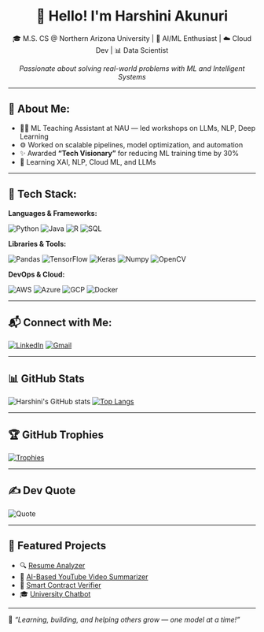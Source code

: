 <h1 align="center">👋 Hello! I'm Harshini Akunuri</h1>

<p align="center">
  🎓 M.S. CS @ Northern Arizona University | 🧠 AI/ML Enthusiast | ☁️ Cloud Dev | 📊 Data Scientist  
</p>

<p align="center">
  <i>Passionate about solving real-world problems with ML and Intelligent Systems</i>
</p>

---

## 💫 About Me:

- 👩‍🏫 ML Teaching Assistant at NAU — led workshops on LLMs, NLP, Deep Learning
- ⚙️ Worked on scalable pipelines, model optimization, and automation
- ✨ Awarded **“Tech Visionary”** for reducing ML training time by 30%
- 🌱 Learning XAI, NLP, Cloud ML, and LLMs

---

## 🚀 Tech Stack:

**Languages & Frameworks:**

![Python](https://img.shields.io/badge/-Python-333333?style=for-the-badge&logo=python)
![Java](https://img.shields.io/badge/-Java-007396?style=for-the-badge&logo=java)
![R](https://img.shields.io/badge/-R-276DC3?style=for-the-badge&logo=r)
![SQL](https://img.shields.io/badge/-SQL-4479A1?style=for-the-badge&logo=postgresql)

**Libraries & Tools:**

![Pandas](https://img.shields.io/badge/-Pandas-150458?style=for-the-badge&logo=pandas)
![TensorFlow](https://img.shields.io/badge/-TensorFlow-FF6F00?style=for-the-badge&logo=tensorflow)
![Keras](https://img.shields.io/badge/-Keras-D00000?style=for-the-badge&logo=keras)
![Numpy](https://img.shields.io/badge/-NumPy-013243?style=for-the-badge&logo=numpy)
![OpenCV](https://img.shields.io/badge/-OpenCV-5C3EE8?style=for-the-badge&logo=opencv)

**DevOps & Cloud:**

![AWS](https://img.shields.io/badge/-AWS-232F3E?style=for-the-badge&logo=amazon-aws)
![Azure](https://img.shields.io/badge/-Azure-0078D4?style=for-the-badge&logo=microsoft-azure)
![GCP](https://img.shields.io/badge/-GCP-4285F4?style=for-the-badge&logo=google-cloud)
![Docker](https://img.shields.io/badge/-Docker-2496ED?style=for-the-badge&logo=docker)

---

## 📬 Connect with Me:

[![LinkedIn](https://img.shields.io/badge/-LinkedIn-0A66C2?style=for-the-badge&logo=linkedin&logoColor=white)](https://linkedin.com/in/harshini-akunuri)
[![Gmail](https://img.shields.io/badge/-Gmail-D14836?style=for-the-badge&logo=gmail&logoColor=white)](mailto:harshiniakunuri59@gmail.com)

---

## 📊 GitHub Stats

![Harshini's GitHub stats](https://github-readme-stats.vercel.app/api?username=ha723-web&show_icons=true&theme=tokyonight)
[![Top Langs](https://github-readme-stats.vercel.app/api/top-langs/?username=ha723-web&layout=compact&theme=tokyonight)](https://github.com/ha723-web)

---


## 🏆 GitHub Trophies
[![Trophies](https://github-profile-trophy.vercel.app/?username=ha723-web&theme=radical&margin-w=10&no-bg=true)](https://github.com/ryo-ma/github-profile-trophy)

---

## ✍️ Dev Quote
![Quote](https://quotes-github-readme.vercel.app/api?type=horizontal&theme=dark)

---

## 📌 Featured Projects

- 🔍 [Resume Analyzer](https://github.com/ha723-web/Resume-Analyzer)
- 🤖 [AI-Based YouTube Video Summarizer](https://github.com/ha723-web/AI-Based-Youtube-Video-Summarizer-)
- 🔐 [Smart Contract Verifier](https://github.com/ha723-web/Smart-Contract-Verifier-)
- 🎓 [University Chatbot](https://github.com/ha723-web/University-Course-Syllabus-Chatbot)

---

🌟 _“Learning, building, and helping others grow — one model at a time!”_
